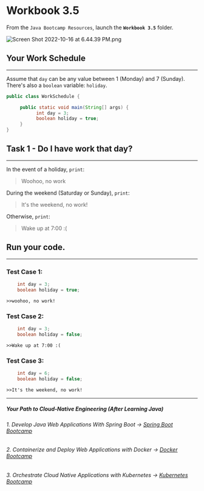 # Workbook 3.5

From the `Java Bootcamp Resources`, launch the **`Workbook 3.5`** folder.

![Screen Shot 2022-10-16 at 6.44.39 PM.png](https://img-c.udemycdn.com/redactor/raw/article_lecture/2025-01-04_03-44-48-3b3bfdd9b9a24174821e1acdb364df2e.png)



## Your Work Schedule
------------------

Assume that `day` can be any value between 1 (Monday) and 7 (Sunday). There's also a `boolean` variable: `holiday`.

```java
public class WorkSchedule {

     public static void main(String[] args) {
           int day = 3;
           boolean holiday = true;
     }
}

```

## Task 1 - Do I have work that day?
---------------------------------

In the event of a holiday, `print`:

> Woohoo, no work

During the weekend (Saturday or Sunday), `print`:

> It's the weekend, no work!

Otherwise, `print`:

> Wake up at 7:00 :(

## Run your code.
--------------

### Test Case 1:
```java
    int day = 3;
    boolean holiday = true;
```

`>>woohoo, no work!`

### Test Case 2:

```java
    int day = 3;
    boolean holiday = false;
```

`>>Wake up at 7:00 :(`

### Test Case 3:

```java
    int day = 6;
    boolean holiday = false;
```
`>>It's the weekend, no work!`

----------
##### Your Path to Cloud-Native Engineering (After Learning Java)
###### 1. Develop Java Web Applications With Spring Boot → [Spring Boot Bootcamp](https://www.udemy.com/course/the-complete-spring-boot-development-bootcamp/?couponCode=SPRING_BOOTCAMP)
###### 2. Containerize and Deploy Web Applications with Docker → [Docker Bootcamp](https://www.udemy.com/course/docker-bootcamp-conquer-docker-with-real-world-projects/?couponCode=DOCKER_BOOTCAMP)
###### 3. Orchestrate Cloud Native Applications with Kubernetes → [Kubernetes Bootcamp](https://kubernetestraining.io/)